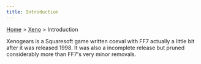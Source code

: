 ```yaml
---
title: Introduction
---
```


[Home](../Main_Page.md) > [Xeno](../Xeno.md) > Introduction

Xenogears is a Squaresoft game written coeval with FF7 actually a little bit after it was released 1998. It was also a incomplete release but pruned considerably more than FF7's very minor removals.
